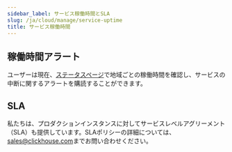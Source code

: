 ```yaml
---
sidebar_label: サービス稼働時間とSLA
slug: /ja/cloud/manage/service-uptime
title: サービス稼働時間
---
```


## 稼働時間アラート

ユーザーは現在、[ステータスページ](https://status.clickhouse.com/)で地域ごとの稼働時間を確認し、サービスの中断に関するアラートを購読することができます。

## SLA

私たちは、プロダクションインスタンスに対してサービスレベルアグリーメント（SLA）も提供しています。SLAポリシーの詳細については、[sales@clickhouse.com](mailto:sales@clickhouse.com)までお問い合わせください。
